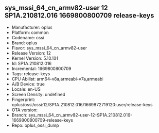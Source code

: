 ## sys_mssi_64_cn_armv82-user 12 SP1A.210812.016 1669800800709 release-keys
- Manufacturer: oplus
- Platform: common
- Codename: ossi
- Brand: oplus
- Flavor: sys_mssi_64_cn_armv82-user
- Release Version: 12
- Kernel Version: 5.10.101
- Id: SP1A.210812.016
- Incremental: 1669800800709
- Tags: release-keys
- CPU Abilist: arm64-v8a,armeabi-v7a,armeabi
- A/B Device: true
- Locale: en-US
- Screen Density: undefined
- Fingerprint: oplus/ossi/ossi:12/SP1A.210812.016/1669872719120:user/release-keys
- OTA version: 
- Branch: sys_mssi_64_cn_armv82-user-12-SP1A.210812.016-1669800800709-release-keys
- Repo: oplus_ossi_dump
